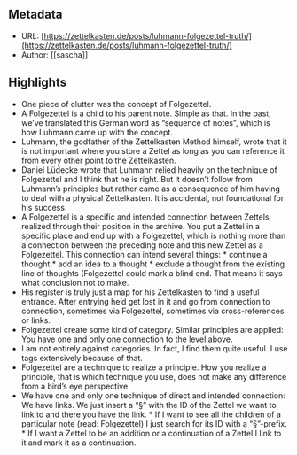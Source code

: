## Metadata
* URL: [https://zettelkasten.de/posts/luhmann-folgezettel-truth/](https://zettelkasten.de/posts/luhmann-folgezettel-truth/)
* Author: [[sascha]]

## Highlights
* One piece of clutter was the concept of Folgezettel.
* A Folgezettel is a child to his parent note. Simple as that. In the past, we’ve translated this German word as “sequence of notes”, which is how Luhmann came up with the concept.
* Luhmann, the godfather of the Zettelkasten Method himself, wrote that it is not important where you store a Zettel as long as you can reference it from every other point to the Zettelkasten.
* Daniel Lüdecke wrote that Luhmann relied heavily on the technique of Folgezettel and I think that he is right. But it doesn’t follow from Luhmann’s principles but rather came as a consequence of him having to deal with a physical Zettelkasten. It is accidental, not foundational for his success.
* A Folgezettel is a specific and intended connection between Zettels, realized through their position in the archive. You put a Zettel in a specific place and end up with a Folgezettel, which is nothing more than a connection between the preceding note and this new Zettel as a Folgezettel. This connection can intend several things: * continue a thought * add an idea to a thought * exclude a thought from the existing line of thoughts (Folgezettel could mark a blind end. That means it says what conclusion not to make.
* His register is truly just a map for his Zettelkasten to find a useful entrance. After entrying he’d get lost in it and go from connection to connection, sometimes via Folgezettel, sometimes via cross-references or links.
* Folgezettel create some kind of category. Similar principles are applied: You have one and only one connection to the level above.
* I am not entirely against categories. In fact, I find them quite useful. I use tags extensively because of that.
* Folgezettel are a technique to realize a principle. How you realize a principle, that is which technique you use, does not make any difference from a bird’s eye perspective.
* We have one and only one technique of direct and intended connection: We have links. We just insert a “§” with the ID of the Zettel we want to link to and there you have the link. * If I want to see all the children of a particular note (read: Folgezettel) I just search for its ID with a “§”-prefix. * If I want a Zettel to be an addition or a continuation of a Zettel I link to it and mark it as a continuation.